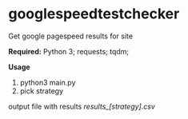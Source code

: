 # googlespeedtestchecker
Get google pagespeed results for site

**Required:**
Python 3;
requests;
tqdm;

**Usage**

1. python3 main.py
2. pick strategy


output file with results *results_[strategy].csv*
